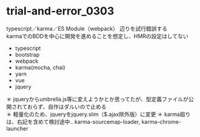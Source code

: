 # trial-and-error_0303

typescript／karma／ES Module（webpack） 辺りを試行錯誤する  
karmaでのBDDを中心に開発を進めることを想定し、HMRの設定はしてない  
- typescript
- bootstrap
- webpack
- karma(mocha, chai)
- yarn
- vue
- jquery  

＊ jqueryからumbrella.js等に変えようかとか思ってたが、型定義ファイルが公開されておらず、自作はダルいので止める  
＊ 軽量化のため、jqueryをjquery.slim（$.ajax除外版）に変更
＊ karma廻りは、右記を含めて検討途中.. karma-sourcemap-loader, karma-chrome-launcher